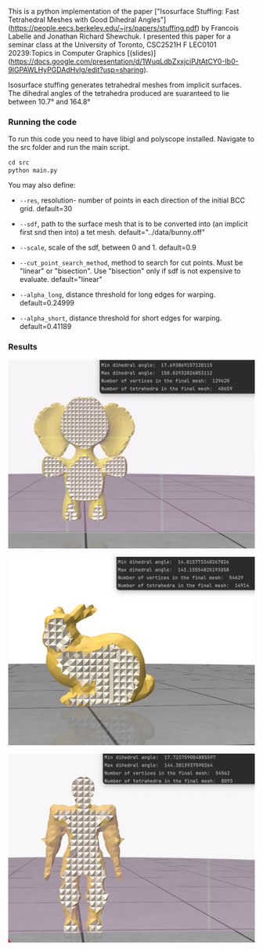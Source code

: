 This is a python implementation of the paper ["Isosurface Stuffing: Fast Tetrahedral Meshes with Good Dihedral Angles"] (https://people.eecs.berkeley.edu/~jrs/papers/stuffing.pdf) by Francois Labelle and Jonathan Richard Shewchuk. 
I presented this paper for a seminar class at the University of Toronto, CSC2521H F LEC0101 20239:Topics in Computer Graphics [(slides)] (https://docs.google.com/presentation/d/1WuqLdbZxxjciPJtAtCY0-Ib0-9lGPAWLHyPGDAdHvlg/edit?usp=sharing). 


Isosurface stuffing generates tetrahedral meshes from implicit surfaces. The dihedral angles of the tetrahedra produced are suaranteed to lie between 10.7&deg; and 164.8&deg;


### Running the code
To run this code you need to have libigl and polyscope installed. Navigate to the src folder and run the main script. 
```
cd src
python main.py
```


You may also define:
* `--res`, resolution- number of points in each direction of the initial BCC grid. default=30
  
* `--sdf`, path to the surface mesh that is to be converted into (an implicit first snd then into) a tet mesh. default="../data/bunny.off"
  
* `--scale`, scale of the sdf, between 0 and 1. default=0.9

* `--cut_point_search_method`, method to search for cut points. Must be "linear" or "bisection". Use "bisection" only if sdf is not expensive to evaluate. default="linear"
  
* `--alpha_long`, distance threshold for long edges for warping. default=0.24999
  
* `--alpha_short`, distance threshold for short edges for warping. default=0.41189



  
### Results
![Sliced view of the cartoon-elephant tet mesh produced by my implementation.](https://github.com/KinjalParikh/pythonIsosurfaceStuffing/blob/main/images/elephant.png)

![Sliced view of the bunny tet mesh produced by my implementation.](https://github.com/KinjalParikh/pythonIsosurfaceStuffing/blob/main/images/bunny.png)

![Sliced view of the knight tet mesh produced by my implementation.](https://github.com/KinjalParikh/pythonIsosurfaceStuffing/blob/main/images/knight.png)

